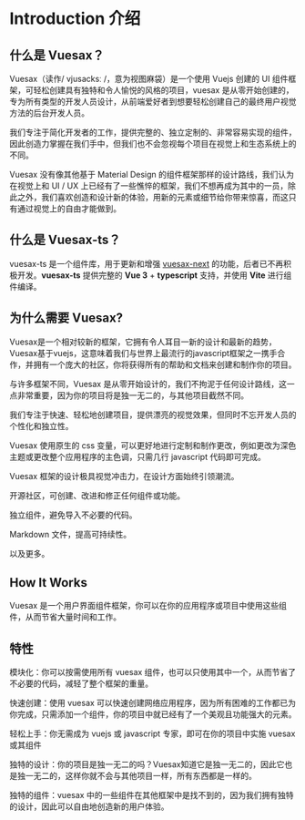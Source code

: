 # Introduction 介绍

## 什么是 Vuesax？

Vuesax（读作/ vjusacksː /，意为视图麻袋）是一个使用 Vuejs 创建的 UI 组件框架，可轻松创建具有独特和令人愉悦的风格的项目，vuesax 是从零开始创建的，专为所有类型的开发人员设计，从前端爱好者到想要轻松创建自己的最终用户视觉方法的后台开发人员。

我们专注于简化开发者的工作，提供完整的、独立定制的、非常容易实现的组件，因此创造力掌握在我们手中，但我们也不会忽视每个项目在视觉上和生态系统上的不同。

Vuesax 没有像其他基于 Material Design 的组件框架那样的设计路线，我们认为在视觉上和 UI / UX 上已经有了一些憔悴的框架，我们不想再成为其中的一员，除此之外，我们喜欢创造和设计新的体验，用新的元素或细节给你带来惊喜，而这只有通过视觉上的自由才能做到。

## 什么是 Vuesax-ts？

vuesax-ts 是一个组件库，用于更新和增强 [vuesax-next](https://github.com/lusaxweb/vuesax-next) 的功能，后者已不再积极开发。**vuesax-ts** 提供完整的 **Vue 3** + **typescript** 支持，并使用 **Vite** 进行组件编译。

## 为什么需要 Vuesax?

Vuesax是一个相对较新的框架，它拥有令人耳目一新的设计和最新的趋势，Vuesax基于vuejs，这意味着我们与世界上最流行的javascript框架之一携手合作，并拥有一个庞大的社区，你将获得所有的帮助和文档来创建和制作你的项目。

与许多框架不同，Vuesax 是从零开始设计的，我们不拘泥于任何设计路线，这一点非常重要，因为你的项目将是独一无二的，与其他项目截然不同。

我们专注于快速、轻松地创建项目，提供漂亮的视觉效果，但同时不忘开发人员的个性化和独立性。

Vuesax 使用原生的 css 变量，可以更好地进行定制和制作更改，例如更改为深色主题或更改整个应用程序的主色调，只需几行 javascript 代码即可完成。

Vuesax 框架的设计极具视觉冲击力，在设计方面始终引领潮流。

开源社区，可创建、改进和修正任何组件或功能。

独立组件，避免导入不必要的代码。

Markdown 文件，提高可持续性。

以及更多。

## How It Works

Vuesax 是一个用户界面组件框架，你可以在你的应用程序或项目中使用这些组件，从而节省大量时间和工作。

## 特性

模块化：你可以按需使用所有 vuesax 组件，也可以只使用其中一个，从而节省了不必要的代码，减轻了整个框架的重量。

快速创建：使用 vuesax 可以快速创建网络应用程序，因为所有困难的工作都已为你完成，只需添加一个组件，你的项目中就已经有了一个美观且功能强大的元素。

轻松上手：你无需成为 vuejs 或 javascript 专家，即可在你的项目中实施 vuesax 或其组件

独特的设计：你的项目是独一无二的吗？Vuesax知道它是独一无二的，因此它也是独一无二的，这样你就不会与其他项目一样，所有东西都是一样的。

独特的组件：vuesax 中的一些组件在其他框架中是找不到的，因为我们拥有独特的设计，因此可以自由地创造新的用户体验。
